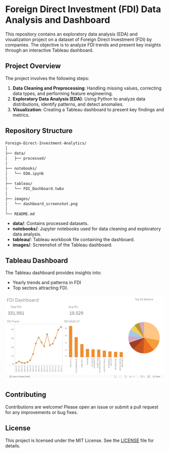 
# Foreign Direct Investment (FDI) Data Analysis and Dashboard

This repository contains an exploratory data analysis (EDA) and visualization project on a dataset of Foreign Direct Investment (FDI) by companies. The objective is to analyze FDI trends and present key insights through an interactive Tableau dashboard.

## Project Overview

The project involves the following steps:
1. **Data Cleaning and Preprocessing**: Handling missing values, correcting data types, and performing feature engineering.
2. **Exploratory Data Analysis (EDA)**: Using Python to analyze data distributions, identify patterns, and detect anomalies. 
3. **Visualization**: Creating a Tableau dashboard to present key findings and metrics.

## Repository Structure

```
Foreign-Direct-Investment-Analytics/
│
├── data/
│   ├── processed/
│
├── notebooks/
│   └── EDA.ipynb
│
├── tableau/
│   └── FDI_Dashboard.twbx
│
├── images/
│   └── dashboard_screenshot.png
│
└── README.md
```

- **data/**: Contains processed datasets.
- **notebooks/**: Jupyter notebooks used for data cleaning and exploratory data analysis.
- **tableau/**: Tableau workbook file containing the dashboard.
- **images/**: Screenshot of the Tableau dashboard.

## Tableau Dashboard

The Tableau dashboard provides insights into:
- Yearly trends and patterns in FDI
- Top sectors attracting FDI.

![Dashboard Screenshot](images/dashboard_screenshot.png)

## Contributing

Contributions are welcome! Please open an issue or submit a pull request for any improvements or bug fixes.

## License

This project is licensed under the MIT License. See the [LICENSE](LICENSE) file for details.

